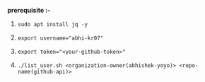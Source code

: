 **prerequisite :-**

1. ```sudo apt install jq -y```
2. ```export username="abhi-kr07"```
3. ```export token="<your-github-token>"```

4. ```./list_user.sh <organization-owner(abhishek-yoyo)> <repo-name(github-api)>```
